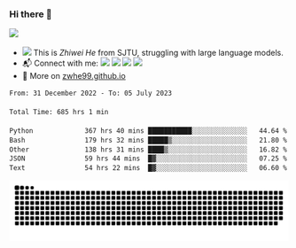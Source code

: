 ### Hi there 👋 

![](https://komarev.com/ghpvc/?username=zwhe99)
- <img src="https://media.giphy.com/media/mcsPU3SkKrYDdW3aAU/giphy.gif" width="20"> This is *Zhiwei He* from SJTU, struggling with large language models.
- :mailbox_with_mail: Connect with me: <a href = "mailto:hezw.tkcw@gmail.com"><img src="https://img.shields.io/badge/-hezw.tkcw@gmail.com-red?style=flat&logo=gmail&logoColor=white" target="_blank"></a> <a href = "mailto:zwhe.cs@sjtu.edu.cn"><img src="https://img.shields.io/badge/-zwhe.cs@sjtu.edu.cn-%23333?style=flat&logo=gmail&logoColor=white" target="_blank"></a> <a href = "https://twitter.com/zwhe99"><img src="https://img.shields.io/badge/-Twitter @zwhe99-%234a99e9?style=flat&logo=twitter&logoColor=white" target="_blank"></a> <a href = "https://www.zhihu.com/people/hbenmazi-8"><img src="https://img.shields.io/badge/-%E7%9F%A5%E4%B9%8E-%232f6be0" target="_blank"></a>
- :blue_book: More on [zwhe99.github.io](https://zwhe99.github.io/)
<!--START_SECTION:waka-->

```txt
From: 31 December 2022 - To: 05 July 2023

Total Time: 685 hrs 1 min

Python             367 hrs 40 mins ███████████░░░░░░░░░░░░░░   44.64 %
Bash               179 hrs 32 mins █████▒░░░░░░░░░░░░░░░░░░░   21.80 %
Other              138 hrs 31 mins ████▒░░░░░░░░░░░░░░░░░░░░   16.82 %
JSON               59 hrs 44 mins  █▓░░░░░░░░░░░░░░░░░░░░░░░   07.25 %
Text               54 hrs 22 mins  █▓░░░░░░░░░░░░░░░░░░░░░░░   06.60 %
```

<!--END_SECTION:waka-->
![](https://raw.githubusercontent.com/zwhe99/zwhe99/main/assets/github-contribution-grid-snake.svg)
